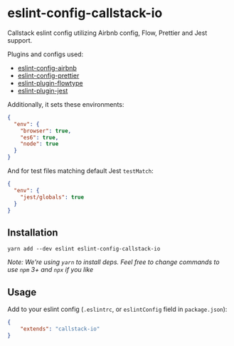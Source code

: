 # eslint-config-callstack-io

Callstack eslint config utilizing Airbnb config, Flow, Prettier and Jest support.

Plugins and configs used:
* [eslint-config-airbnb](https://yarnpkg.com/en/package/eslint-config-airbnb)
* [eslint-config-prettier](https://yarnpkg.com/en/package/eslint-config-prettier)
* [eslint-plugin-flowtype](https://yarnpkg.com/en/package/eslint-plugin-flowtype)
* [eslint-plugin-jest](https://yarnpkg.com/en/package/eslint-plugin-jest)

Additionally, it sets these environments:
```json
{
  "env": {
    "browser": true,
    "es6": true,
    "node": true
  }
}
```

And for test files matching default Jest `testMatch`:
```json
{
  "env": {
    "jest/globals": true
  }
}
```

## Installation

```
yarn add --dev eslint eslint-config-callstack-io
```

*Note: We're using `yarn` to install deps. Feel free to change commands to use `npm` 3+ and `npx` if you like*

## Usage

Add to your eslint config (`.eslintrc`, or `eslintConfig` field in `package.json`):

```json
{
    "extends": "callstack-io"
}
```
